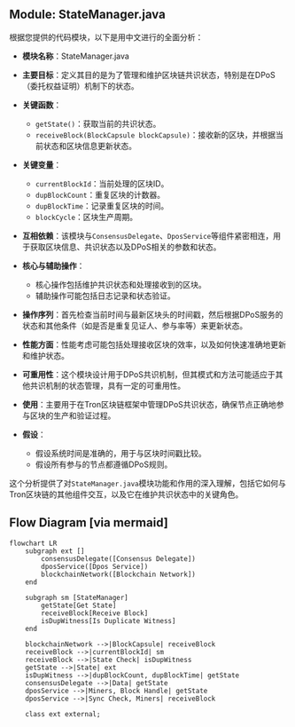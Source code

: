 ## Module: StateManager.java
根据您提供的代码模块，以下是用中文进行的全面分析：

- **模块名称**：StateManager.java

- **主要目标**：定义其目的是为了管理和维护区块链共识状态，特别是在DPoS（委托权益证明）机制下的状态。

- **关键函数**：
  - `getState()`：获取当前的共识状态。
  - `receiveBlock(BlockCapsule blockCapsule)`：接收新的区块，并根据当前状态和区块信息更新状态。

- **关键变量**：
  - `currentBlockId`：当前处理的区块ID。
  - `dupBlockCount`：重复区块的计数器。
  - `dupBlockTime`：记录重复区块的时间。
  - `blockCycle`：区块生产周期。

- **互相依赖**：该模块与`ConsensusDelegate`、`DposService`等组件紧密相连，用于获取区块信息、共识状态以及DPoS相关的参数和状态。

- **核心与辅助操作**：
  - 核心操作包括维护共识状态和处理接收到的区块。
  - 辅助操作可能包括日志记录和状态验证。

- **操作序列**：首先检查当前时间与最新区块头的时间戳，然后根据DPoS服务的状态和其他条件（如是否是重复见证人、参与率等）来更新状态。

- **性能方面**：性能考虑可能包括处理接收区块的效率，以及如何快速准确地更新和维护状态。

- **可重用性**：这个模块设计用于DPoS共识机制，但其模式和方法可能适应于其他共识机制的状态管理，具有一定的可重用性。

- **使用**：主要用于在Tron区块链框架中管理DPoS共识状态，确保节点正确地参与区块的生产和验证过程。

- **假设**：
  - 假设系统时间是准确的，用于与区块时间戳比较。
  - 假设所有参与的节点都遵循DPoS规则。

这个分析提供了对`StateManager.java`模块功能和作用的深入理解，包括它如何与Tron区块链的其他组件交互，以及它在维护共识状态中的关键角色。
## Flow Diagram [via mermaid]
```mermaid
flowchart LR
    subgraph ext []
        consensusDelegate([Consensus Delegate])
        dposService([Dpos Service])
        blockchainNetwork([Blockchain Network])
    end

    subgraph sm [StateManager]
        getState[Get State]
        receiveBlock[Receive Block]
        isDupWitness[Is Duplicate Witness]
    end

    blockchainNetwork -->|BlockCapsule| receiveBlock
    receiveBlock -->|currentBlockId| sm
    receiveBlock -->|State Check| isDupWitness
    getState -->|State| ext
    isDupWitness -->|dupBlockCount, dupBlockTime| getState
    consensusDelegate -->|Data| getState
    dposService -->|Miners, Block Handle| getState
    dposService -->|Sync Check, Miners| receiveBlock

    class ext external;
```
